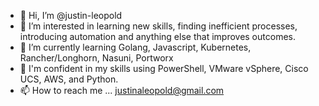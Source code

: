- 👋 Hi, I’m @justin-leopold
- 👀 I’m interested in learning new skills, finding inefficient processes, introducing automation and anything else that improves outcomes.
- 🌱 I’m currently learning Golang, Javascript, Kubernetes, Rancher/Longhorn, Nasuni, Portworx
- 🌱 I'm confident in my skills using PowerShell, VMware vSphere, Cisco UCS, AWS, and Python.
- 📫 How to reach me ... justinaleopold@gmail.com

